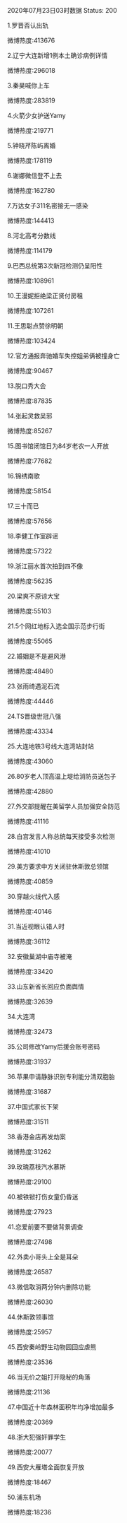 2020年07月23日03时数据
Status: 200

1.罗晋否认出轨

微博热度:413676

2.辽宁大连新增1例本土确诊病例详情

微博热度:296018

3.秦昊喊你上车

微博热度:283819

4.火箭少女护送Yamy

微博热度:219771

5.钟晓芹陈屿离婚

微博热度:178119

6.谢娜微信登不上去

微博热度:162780

7.万达女子311名密接无一感染

微博热度:144413

8.河北高考分数线

微博热度:114179

9.巴西总统第3次新冠检测仍呈阳性

微博热度:108961

10.王漫妮拒绝梁正贤付房租

微博热度:107261

11.王思聪点赞徐明朝

微博热度:103424

12.官方通报奔驰婚车失控姐弟俩被撞身亡

微博热度:90467

13.脱口秀大会

微博热度:87835

14.张起灵救吴邪

微博热度:85267

15.图书馆闭馆日为84岁老农一人开放

微博热度:77682

16.锦绣南歌

微博热度:58154

17.三十而已

微博热度:57656

18.李健工作室辟谣

微博热度:57322

19.浙江丽水首次拍到四不像

微博热度:56235

20.梁爽不原谅大宝

微博热度:55103

21.5个网红地标入选全国示范步行街

微博热度:55065

22.婚姻是不是避风港

微博热度:48480

23.张雨绮遇泥石流

微博热度:44446

24.TS晋级世冠八强

微博热度:43334

25.大连地铁3号线大连湾站封站

微博热度:43060

26.80岁老人顶高温上堤给消防员送包子

微博热度:42880

27.外交部提醒在美留学人员加强安全防范

微博热度:41116

28.白宫发言人称总统每天接受多次检测

微博热度:41010

29.美方要求中方关闭驻休斯敦总领馆

微博热度:40859

30.穿越火线代入感

微博热度:40146

31.当近视眼认错人时

微博热度:36112

32.安徽巢湖中庙寺被淹

微博热度:33420

33.山东新省长回应负面舆情

微博热度:32639

34.大连湾

微博热度:32473

35.公司修改Yamy后援会账号密码

微博热度:31937

36.苹果申请静脉识别专利能分清双胞胎

微博热度:31687

37.中国式家长下架

微博热度:31511

38.香港金店再发劫案

微博热度:31262

39.玫瑰荔枝汽水慕斯

微博热度:29100

40.被铁锨打伤女童仍昏迷

微博热度:27923

41.恋爱前要不要做背景调查

微博热度:27498

42.外卖小哥头上全是耳朵

微博热度:26587

43.微信取消两分钟内删除功能

微博热度:26030

44.休斯敦领事馆

微博热度:25957

45.西安秦岭野生动物园回应虐熊

微博热度:23536

46.当无价之姐打开隐秘的角落

微博热度:21136

47.中国近十年森林面积年均净增加最多

微博热度:20369

48.浙大犯强奸罪学生

微博热度:20077

49.西安大雁塔全面恢复开放

微博热度:18467

50.浦东机场

微博热度:18236

